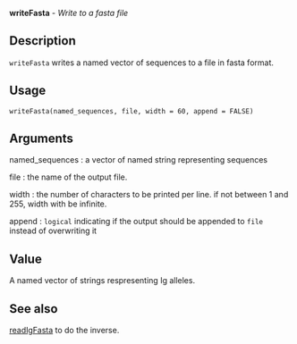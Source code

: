 **writeFasta** - *Write to a fasta file*

Description
--------------------

`writeFasta` writes a named vector of sequences to a file in fasta
format.


Usage
--------------------
```
writeFasta(named_sequences, file, width = 60, append = FALSE)
```

Arguments
-------------------

named_sequences
:   a vector of named string representing sequences

file
:   the name of the output file.

width
:   the number of characters to be printed per line.
if not between 1 and 255, width with be infinite.

append
:   `logical` indicating if the output should be
appended to `file` instead of overwriting it




Value
-------------------

A named vector of strings respresenting Ig alleles.




See also
-------------------

[readIgFasta](readIgFasta.md) to do the inverse.



